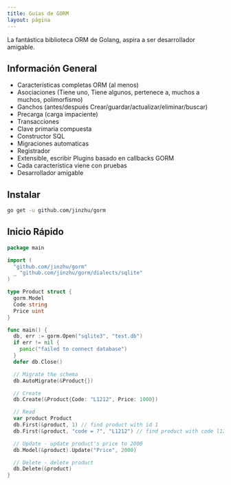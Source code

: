 ```yaml
---
title: Guías de GORM
layout: página
---
```

La fantástica biblioteca ORM de Golang, aspira a ser desarrollador amigable.

## Información General

* Características completas ORM (al menos)
* Asociaciones (Tiene uno, Tiene algunos, pertenece a, muchos a muchos, polimorfismo)
* Ganchos (antes/después Crear/guardar/actualizar/eliminar/buscar)
* Precarga (carga impaciente)
* Transacciones
* Clave primaria compuesta
* Constructor SQL
* Migraciones automaticas
* Registrador
* Extensible, escribir Plugins basado en callbacks GORM
* Cada característica viene con pruebas
* Desarrollador amigable

## Instalar

```sh
go get -u github.com/jinzhu/gorm
```

## Inicio Rápido

```go
package main

import (
  "github.com/jinzhu/gorm"
  _ "github.com/jinzhu/gorm/dialects/sqlite"
)

type Product struct {
  gorm.Model
  Code string
  Price uint
}

func main() {
  db, err := gorm.Open("sqlite3", "test.db")
  if err != nil {
    panic("failed to connect database")
  }
  defer db.Close()

  // Migrate the schema
  db.AutoMigrate(&Product{})

  // Create
  db.Create(&Product{Code: "L1212", Price: 1000})

  // Read
  var product Product
  db.First(&product, 1) // find product with id 1
  db.First(&product, "code = ?", "L1212") // find product with code l1212

  // Update - update product's price to 2000
  db.Model(&product).Update("Price", 2000)

  // Delete - delete product
  db.Delete(&product)
}
```